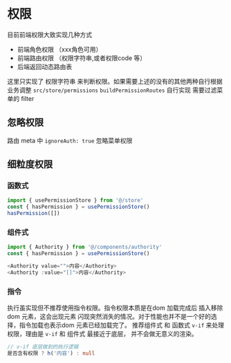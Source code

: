 
# 权限

目前前端权限大致实现几种方式
- 前端角色权限 （xxx角色可用）
- 前端路由权限 （权限字符串,或者权限code 等）
- 后端返回动态路由表

这里只实现了 权限字符串 来判断权限。如果需要上述的没有的其他两种自行根据业务调整
`src/store/permissions`  `buildPermissionRoutes` 自行实现 需要过滤菜单的 filter


## 忽略权限

路由 meta 中 `ignoreAuth: true` 忽略菜单权限


## 细粒度权限
### 函数式
``` ts
import { usePermissionStore } from '@/store'
const { hasPermission } = usePermissionStore()
hasPermission([])
```

### 组件式
``` ts
import { Authority } from '@/components/authority'
const { hasPermission } = usePermissionStore()

<Authority value="">内容</Authority>
<Authority :value="[]">内容</Authority>

```


### 指令

执行虽实现但不推荐使用指令权限。指令权限本质是在dom 加载完成后 插入移除 dom 元素，这会出现元素 闪现突然消失的情况。对于性能也并不是一个好的选择，指令加载也表示dom 元素已经加载完了。 推荐组件式 和 函数式 `v-if` 来处理权限，理由是 `v-if` 和 组件式 最接近于底层， 并不会做无意义的渲染。


``` ts
// v-if 底层做到的执行逻辑
是否含有权限 ? h('内容') : null
```